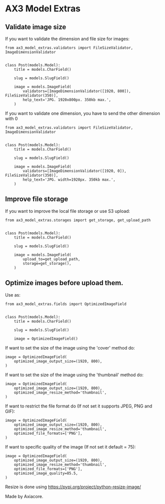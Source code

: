 # AX3 Model Extras

## Validate image size

If you want to validate the dimension and file size for images:

```
from ax3_model_extras.validators import FileSizeValidator, ImageDimensionValidator


class Post(models.Model):
    title = models.CharField()

    slug = models.SlugField()

    image = models.ImageField(
        validators=[ImageDimensionValidator([1920, 800]), FileSizeValidator(350)],
        help_text='JPG. 1920x800px. 350kb max.',
    )
```

If you want to validate one dimension, you have to send the other dimension with 0

```
from ax3_model_extras.validators import FileSizeValidator, ImageDimensionValidator


class Post(models.Model):
    title = models.CharField()

    slug = models.SlugField()

    image = models.ImageField(
        validators=[ImageDimensionValidator([1920, 0]), FileSizeValidator(350)],
        help_text='JPG. width=1920px. 350kb max.',
    )
```



## Improve file storage

If you want to improve the local file storage or use S3 upload:

```
from ax3_model_extras.storages import get_storage, get_upload_path


class Post(models.Model):
    title = models.CharField()

    slug = models.SlugField()

    image = models.ImageField(
        upload_to=get_upload_path,
        storage=get_storage(),
    )
```


## Optimize images before upload them.

Use as:

```
from ax3_model_extras.fields import OptimizedImageField


class Post(models.Model):
    title = models.CharField()

    slug = models.SlugField()

    image = OptimizedImageField()

```


If want to set the size of the image using the 'cover' method do:

```
image = OptimizedImageField(
    optimized_image_output_size=(1920, 800),
)
```


If want to set the size of the image using the 'thumbnail' method do:

```
image = OptimizedImageField(
    optimized_image_output_size=(1920, 800),
    optimized_image_resize_method='thumbnail',
)
```


If want to restrict the file format do (If not set it supports JPEG, PNG and GIF):

```
image = OptimizedImageField(
    optimized_image_output_size=(1920, 800),
    optimized_image_resize_method='thumbnail',
    optimized_file_formats=['PNG'],
)
```


If want to specific quality of the image (If not set it default =  75):

```
image = OptimizedImageField(
    optimized_image_output_size=(1920, 800),
    optimized_image_resize_method='thumbnail',
    optimized_file_formats=['PNG'],
    optimized_image_quality=85.5,
)
```

Resize is done using https://pypi.org/project/python-resize-image/

Made by Axiacore.
